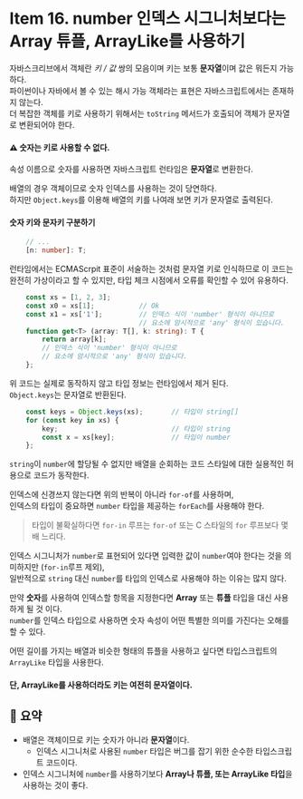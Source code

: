 # Item 16. number 인덱스 시그니처보다는 Array 튜플, ArrayLike를 사용하기
자바스크리브에서 객체란 *키 / 값* 쌍의 모음이며 키는 보통 **문자열**이며 값은 뭐든지 가능하다.  
파이썬이나 자바에서 볼 수 있는 해시 가능 객체라는 표현은 자바스크립트에서는 존재하지 않는다.  
더 복잡한 객체를 키로 사용하기 위해서는 `toString` 메서드가 호출되어 객체가 문자열로 변환되어야 한다.  

#### ⚠️ 숫자는 키로 사용할 수 없다.
속성 이름으로 숫자를 사용하면 자바스크립트 런타임은 **문자열**로 변환한다.  
  
배열의 경우 객체이므로 숫자 인덱스를 사용하는 것이 당연하다.  
하지만 `Object.keys`를 이용해 배열의 키를 나여래 보면 키가 문자열로 출력된다.  

#### 숫자 키와 문자키 구분하기
```typescript
    // ...
    [n: number]: T;
```
런타임에서는 ECMAScrpit 표준이 서술하는 것처럼 문자열 키로 인식하므로 이 코드는 완전히 가상이라고 할 수 있지만, 타입 체크 시점에서 오류를 확인할 수 있어 유용하다.  

```typescript
    const xs = [1, 2, 3];
    const x0 = xs[1];           // Ok
    const x1 = xs['1'];         // 인덱스 식이 'number' 형식이 아니므로
                                // 요소에 암시적으로 'any' 형식이 있습니다.
    function get<T> (array: T[], k: string): T {
        return array[k];
        // 인덱스 식이 'number' 형식이 아니므로
        // 요소에 암시적으로 'any' 형식이 있습니다.
    };
```
위 코드는 실제로 동작하지 않고 타입 정보는 런타임에서 제거 된다.  
`Object.keys`는 문자열로 반환된다.  

```typescript
    const keys = Object.keys(xs);       // 타입이 string[]
    for (const key in xs) {
        key;                            // 타입이 string
        const x = xs[key];              // 타입이 number
    };
```
`string`이 `number`에 할당될 수 없지만 배열을 순회하는 코드 스타일에 대한 실용적인 허용으로 코드가 동작한다.  
  
인덱스에 신경쓰지 않는다면 위의 반복이 아니라 `for-of`를 사용하며,  
인덱스의 타입이 중요하면 `number` 타입을 제공하는 `forEach`를 사용해야 한다.  
> 타입이 불확실하다면 `for-in` 루프는 `for-of` 또는 C 스타일의 `for` 루프보다 몇 배 느리다.
  
인덱스 시그니처가 `number`로 표현되어 있다면 입력한 값이 `number`여야 한다는 것을 의미하지만 (`for-in`루프 제외),  
일반적으로 `string` 대신 `number`를 타입의 인덱스로 사용해야 하는 이유는 많지 않다.  
  
만약 **숫자**를 사용하여 인덱스할 항목을 지정한다면 **Array** 또는 **튜플** 타입을 대신 사용하게 될 것 이다.  
`number`를 인덱스 타입으로 사용하면 숫자 속성이 어떤 특별한 의미를 가진다는 오해를 할 수 있다.  
  
어떤 길이를 가지는 배열과 비슷한 형태의 튜플을 사용하고 싶다면 타입스크립트의 `ArrayLike` 타입을 사용한다.  
#### 단, ArrayLike를 사용하더라도 키는 여전히 문자열이다.
  
## 📝 요약
- 배열은 객체이므로 키는 숫자가 아니라 **문자열**이다.
  - 인덱스 시그니처로 사용된 `number` 타입은 버그를 잡기 위한 순수한 타입스크립트 코드이다.
- 인덱스 시그니처에 `number`를 사용하기보다 **Array나 튜플, 또는 ArrayLike 타입**을 사용하는 것이 좋다.